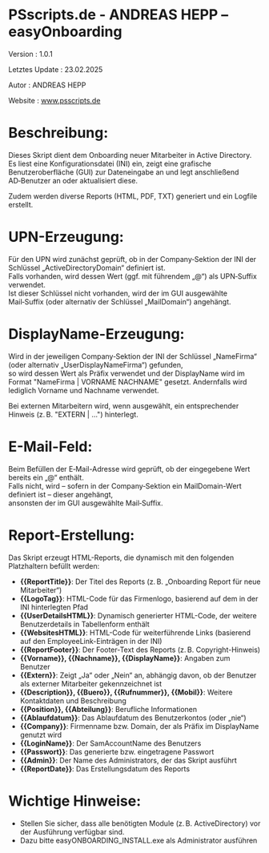 # PSscripts.de  -  ANDREAS HEPP  –  easyOnboarding

Version         : 1.0.1

Letztes Update  : 23.02.2025

Autor           : ANDREAS HEPP

Website         : www.psscripts.de


# Beschreibung:
Dieses Skript dient dem Onboarding neuer Mitarbeiter in Active Directory.  
Es liest eine Konfigurationsdatei (INI) ein, zeigt eine grafische Benutzeroberfläche (GUI) zur Dateneingabe an 
und legt anschließend AD‑Benutzer an oder aktualisiert diese.  

Zudem werden diverse Reports (HTML, PDF, TXT) generiert und ein Logfile erstellt.


# UPN-Erzeugung:
Für den UPN wird zunächst geprüft, ob in der Company‑Sektion der INI der Schlüssel „ActiveDirectoryDomain“ definiert ist.  
Falls vorhanden, wird dessen Wert (ggf. mit führendem „@“) als UPN‑Suffix verwendet.  
Ist dieser Schlüssel nicht vorhanden, wird der im GUI ausgewählte Mail‑Suffix (oder alternativ der Schlüssel „MailDomain“) angehängt.


# DisplayName-Erzeugung:
Wird in der jeweiligen Company‑Sektion der INI der Schlüssel „NameFirma“ (oder alternativ „UserDisplayNameFirma“) gefunden,  
so wird dessen Wert als Präfix verwendet und der DisplayName wird im Format  "NameFirma | VORNAME NACHNAME"  gesetzt. 
Andernfalls wird lediglich Vorname und Nachname verwendet. 

Bei externen Mitarbeitern wird, wenn ausgewählt, ein entsprechender Hinweis (z. B. "EXTERN | …") hinterlegt.


# E-Mail-Feld:
Beim Befüllen der E‑Mail-Adresse wird geprüft, ob der eingegebene Wert bereits ein „@“ enthält.  
Falls nicht, wird – sofern in der Company‑Sektion ein MailDomain-Wert definiert ist – dieser angehängt,  
ansonsten der im GUI ausgewählte Mail‑Suffix.


# Report-Erstellung:
Das Skript erzeugt HTML-Reports, die dynamisch mit den folgenden Platzhaltern befüllt werden:

- **{{ReportTitle}}**: Der Titel des Reports (z. B. „Onboarding Report für neue Mitarbeiter“)
- **{{LogoTag}}**: HTML-Code für das Firmenlogo, basierend auf dem in der INI hinterlegten Pfad
- **{{UserDetailsHTML}}**: Dynamisch generierter HTML-Code, der weitere Benutzerdetails in Tabellenform enthält
- **{{WebsitesHTML}}**: HTML-Code für weiterführende Links (basierend auf den EmployeeLink-Einträgen in der INI)
- **{{ReportFooter}}**: Der Footer-Text des Reports (z. B. Copyright-Hinweis)
- **{{Vorname}}, {{Nachname}}, {{DisplayName}}**: Angaben zum Benutzer
- **{{Extern}}**: Zeigt „Ja“ oder „Nein“ an, abhängig davon, ob der Benutzer als externer Mitarbeiter gekennzeichnet ist
- **{{Description}}, {{Buero}}, {{Rufnummer}}, {{Mobil}}**: Weitere Kontaktdaten und Beschreibung
- **{{Position}}, {{Abteilung}}**: Berufliche Informationen
- **{{Ablaufdatum}}**: Das Ablaufdatum des Benutzerkontos (oder „nie“)
- **{{Company}}**: Firmenname bzw. Domain, der als Präfix im DisplayName genutzt wird
- **{{LoginName}}**: Der SamAccountName des Benutzers
- **{{Passwort}}**: Das generierte bzw. eingetragene Passwort
- **{{Admin}}**: Der Name des Administrators, der das Skript ausführt
- **{{ReportDate}}**: Das Erstellungsdatum des Reports


# Wichtige Hinweise:
- Stellen Sie sicher, dass alle benötigten Module (z. B. ActiveDirectory) vor der Ausführung verfügbar sind.
- Dazu bitte easyONBOARDING_INSTALL.exe als Administrator ausführen
